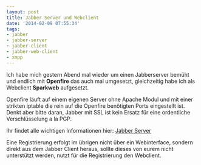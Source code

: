 ```yaml
---
layout: post
title: Jabber Server und Webclient
date: '2014-02-09 07:55:34'
tags:
- jabber
- jabber-server
- jabber-client
- jabber-web-client
- xmpp
---
```


Ich habe mich gestern Abend mal wieder um einen Jabberserver bemüht und endlich mit **Openfire** das auch mal umgesetzt, gleichzeitig habe ich als Webclient **Sparkweb** aufgesetzt.

Openfire läuft auf einem eigenen Server ohne Apache Modul und mit einer strikten iptable die rein auf die Openfire benötigten Ports eingestellt ist. Denkt aber bitte daran, Jabber mit SSL ist kein Ersatz für eine ordentliche Verschlüsselung a la PGP. 

Ihr findet alle wichtigen Informationen hier:
[Jabber Server](/jabber-server/)

Eine Registrierung erfolgt im übrigen nicht über ein Webinterface, sondern direkt aus dem Jabber Client heraus, sollte dieses von eurem nicht unterstützt werden, nutzt für die Registrierung den Webclient.
